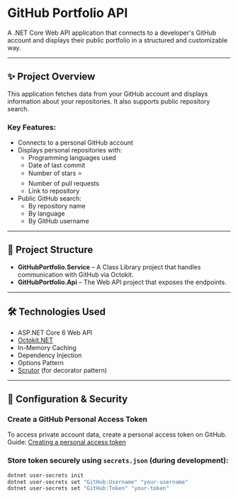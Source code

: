 # GitHub Portfolio API

A .NET Core Web API application that connects to a developer's GitHub account and displays their public portfolio in a structured and customizable way.

---

## ✨ Project Overview

This application fetches data from your GitHub account and displays information about your repositories. It also supports public repository search.

### Key Features:

- Connects to a personal GitHub account
- Displays personal repositories with:
  - Programming languages used
  - Date of last commit
  - Number of stars ⭐
  - Number of pull requests
  - Link to repository
- Public GitHub search:
  - By repository name
  - By language
  - By GitHub username

---

## 🧱 Project Structure

- **GitHubPortfolio.Service** – A Class Library project that handles communication with GitHub via Octokit.
- **GitHubPortfolio.Api** – The Web API project that exposes the endpoints.

---

## 🛠 Technologies Used

- ASP.NET Core 6 Web API
- [Octokit.NET](https://octokitnet.readthedocs.io/en/latest/)
- In-Memory Caching
- Dependency Injection
- Options Pattern
- [Scrutor](https://andrewlock.net/adding-decorated-classes-to-the-asp.net-core-di-container-using-scrutor/) (for decorator pattern)

---

## 🔐 Configuration & Security

### Create a GitHub Personal Access Token

To access private account data, create a personal access token on GitHub.  
Guide: [Creating a personal access token](https://docs.github.com/en/authentication/keeping-your-account-and-data-secure/creating-a-personal-access-token)

### Store token securely using `secrets.json` (during development):

```bash
dotnet user-secrets init
dotnet user-secrets set "GitHub:Username" "your-username"
dotnet user-secrets set "GitHub:Token" "your-token"
